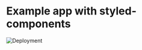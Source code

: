 # Example app with styled-components

![Deployment](https://github.com/dennisschoepf/dnsc.io/workflows/Deployment/badge.svg)
